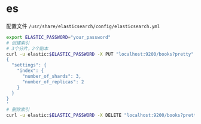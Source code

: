 # es

配置文件 `/usr/share/elasticsearch/config/elasticsearch.yml`

```bash
export ELASTIC_PASSWORD="your_password"
# 创建索引
# 3个分片，2个副本
curl -u elastic:$ELASTIC_PASSWORD -X PUT "localhost:9200/books?pretty" -H 'Content-Type: application/json' -d'
{
  "settings": {
    "index": {
      "number_of_shards": 3,  
      "number_of_replicas": 2 
    }
  }
}
'
# 删除索引
curl -u elastic:$ELASTIC_PASSWORD -X DELETE "localhost:9200/books?pretty"
```
